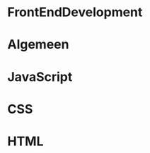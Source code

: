 FrontEndDevelopment
===================

<h1>Algemeen</h1>

<h1>JavaScript</h1>

<h1>CSS</h1>

<h1>HTML</h1>
